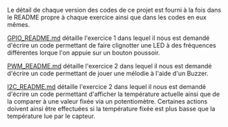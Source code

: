 Le détail de chaque version des codes de ce projet est fourni à la fois dans le README propre à chaque exercice ainsi que dans les codes en eux mêmes.

[GPIO_README.md](https://github.com/hepl-Heusdain/smartcities/blob/main/GPIO/GPIO_README.md) détaille l'exercice 1 dans lequel il nous est demandé d'écrire un code permettant de faire clignotter une LED à des fréquences différentes lorque l'on appuie sur un bouton poussoir.

[PWM_README.md](https://github.com/hepl-Heusdain/smartcities/blob/main/PWM/PWM_README.md) détaille l'exercice 2 dans lequel il nous est demandé d'écrire un code permettant de jouer une mélodie à l'aide d'un Buzzer.

[I2C_README.md](https://github.com/hepl-Heusdain/smartcities/blob/main/I2C/I2C_README.md) détaille l'exercice 2 dans lequel il nous est demandé d'écrire un code permettant d'afficher la température actuelle ainsi que de la comparer à une valeur fixée via un potentiomètre. Certaines actions doivent ainsi être effectuées si la température fixée est plus basse que la température lue par le capteur.
